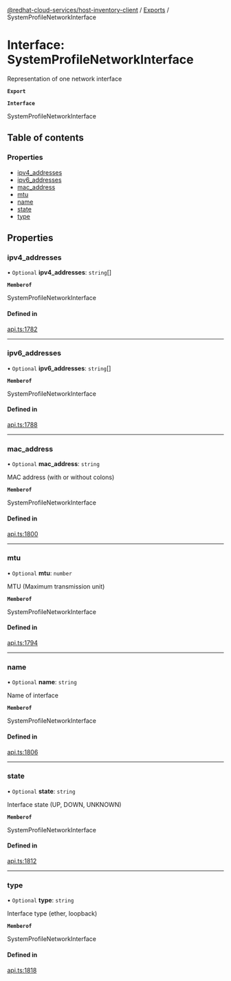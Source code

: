 [@redhat-cloud-services/host-inventory-client](../README.md) / [Exports](../modules.md) / SystemProfileNetworkInterface

# Interface: SystemProfileNetworkInterface

Representation of one network interface

**`Export`**

**`Interface`**

SystemProfileNetworkInterface

## Table of contents

### Properties

- [ipv4\_addresses](SystemProfileNetworkInterface.md#ipv4_addresses)
- [ipv6\_addresses](SystemProfileNetworkInterface.md#ipv6_addresses)
- [mac\_address](SystemProfileNetworkInterface.md#mac_address)
- [mtu](SystemProfileNetworkInterface.md#mtu)
- [name](SystemProfileNetworkInterface.md#name)
- [state](SystemProfileNetworkInterface.md#state)
- [type](SystemProfileNetworkInterface.md#type)

## Properties

### ipv4\_addresses

• `Optional` **ipv4\_addresses**: `string`[]

**`Memberof`**

SystemProfileNetworkInterface

#### Defined in

[api.ts:1782](https://github.com/RedHatInsights/javascript-clients/blob/master/packages/host-inventory/api.ts#L1782)

___

### ipv6\_addresses

• `Optional` **ipv6\_addresses**: `string`[]

**`Memberof`**

SystemProfileNetworkInterface

#### Defined in

[api.ts:1788](https://github.com/RedHatInsights/javascript-clients/blob/master/packages/host-inventory/api.ts#L1788)

___

### mac\_address

• `Optional` **mac\_address**: `string`

MAC address (with or without colons)

**`Memberof`**

SystemProfileNetworkInterface

#### Defined in

[api.ts:1800](https://github.com/RedHatInsights/javascript-clients/blob/master/packages/host-inventory/api.ts#L1800)

___

### mtu

• `Optional` **mtu**: `number`

MTU (Maximum transmission unit)

**`Memberof`**

SystemProfileNetworkInterface

#### Defined in

[api.ts:1794](https://github.com/RedHatInsights/javascript-clients/blob/master/packages/host-inventory/api.ts#L1794)

___

### name

• `Optional` **name**: `string`

Name of interface

**`Memberof`**

SystemProfileNetworkInterface

#### Defined in

[api.ts:1806](https://github.com/RedHatInsights/javascript-clients/blob/master/packages/host-inventory/api.ts#L1806)

___

### state

• `Optional` **state**: `string`

Interface state (UP, DOWN, UNKNOWN)

**`Memberof`**

SystemProfileNetworkInterface

#### Defined in

[api.ts:1812](https://github.com/RedHatInsights/javascript-clients/blob/master/packages/host-inventory/api.ts#L1812)

___

### type

• `Optional` **type**: `string`

Interface type (ether, loopback)

**`Memberof`**

SystemProfileNetworkInterface

#### Defined in

[api.ts:1818](https://github.com/RedHatInsights/javascript-clients/blob/master/packages/host-inventory/api.ts#L1818)

